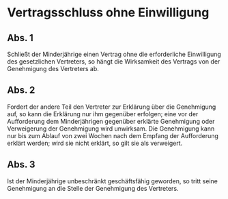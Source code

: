 # Vertragsschluss ohne Einwilligung



## Abs. 1

 Schließt der Minderjährige einen Vertrag ohne die erforderliche Einwilligung des gesetzlichen Vertreters, so hängt die Wirksamkeit des Vertrags von der Genehmigung des Vertreters ab.

## Abs. 2

 Fordert der andere Teil den Vertreter zur Erklärung über die Genehmigung auf, so kann die Erklärung nur ihm gegenüber erfolgen; eine vor der Aufforderung dem Minderjährigen gegenüber erklärte Genehmigung oder Verweigerung der Genehmigung wird unwirksam. Die Genehmigung kann nur bis zum Ablauf von zwei Wochen nach dem Empfang der Aufforderung erklärt werden; wird sie nicht erklärt, so gilt sie als verweigert.

## Abs. 3

 Ist der Minderjährige unbeschränkt geschäftsfähig geworden, so tritt seine Genehmigung an die Stelle der Genehmigung des Vertreters. 

